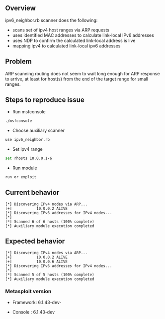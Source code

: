 <!--
  Please fill out each section below, otherwise, your issue will be closed. This info allows Metasploit maintainers to diagnose (and fix!) your issue as quickly as possible.

  Useful Links:
  - Wiki: https://github.com/rapid7/metasploit-framework/wiki
  - Reporting a Bug: https://github.com/rapid7/metasploit-framework/wiki/Reporting-a-Bug

  Before opening a new issue, please search existing issues: https://github.com/rapid7/metasploit-framework/issues
-->
## Overview

ipv6_neighbor.rb scanner does the following:

* scans set of ipv4 host ranges via ARP requests
* uses identified MAC addresses to calculate link-local IPv6 addresses
* uses NDP to confirm the calculated link-local address is live
* mapping ipv4 to calculated link-local ipv6 addresses

## Problem

ARP scanning routing does not seem to wait long enough for ARP response to arrive, at least for host(s) from the end of the target range for small ranges.

## Steps to reproduce issue

- Run msfconsole

```bash
./msfconsole 
```

- Choose auxiliary scanner 
```bash
use ipv6_neighbor.rb
```

- Set ipv4 range
```bash
set rhosts 10.0.0.1-6
```

- Run module
```bash
run or exploit
```

## Current behavior
```
[*] Discovering IPv4 nodes via ARP...
[+]           10.0.0.2 ALIVE
[*] Discovering IPv6 addresses for IPv4 nodes...
[*] 
[*] Scanned 6 of 6 hosts (100% complete)
[*] Auxiliary module execution completed
```

## Expected behavior
```
[*] Discovering IPv4 nodes via ARP...
[+]           10.0.0.2 ALIVE
[+]           10.0.0.6 ALIVE
[*] Discovering IPv6 addresses for IPv4 nodes...
[*]
[*] Scanned 5 of 5 hosts (100% complete)
[*] Auxiliary module execution completed
```

### Metasploit version

- Framework: 6.1.43-dev-

- Console  : 6.1.43-dev
